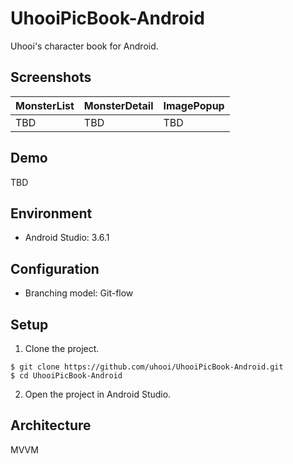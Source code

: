 # UhooiPicBook-Android
Uhooi's character book for Android.

## Screenshots

|MonsterList|MonsterDetail|ImagePopup|
|:--|:--|:--|
|TBD|TBD|TBD|

## Demo

TBD

## Environment

- Android Studio: 3.6.1

## Configuration

- Branching model: Git-flow

## Setup

1. Clone the project.

```
$ git clone https://github.com/uhooi/UhooiPicBook-Android.git
$ cd UhooiPicBook-Android
```

2. Open the project in Android Studio.

## Architecture

MVVM
